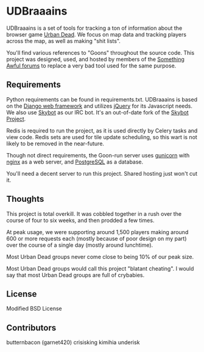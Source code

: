 UDBraaains
==========
UDBraaains is a set of tools for tracking a ton of information about the browser game [Urban Dead](http://urbandead.com).
We focus on map data and tracking players across the map, as well as making "shit lists".

You'll find various references to "Goons" throughout the source code.
This project was designed, used, and hosted by members of the [Something Awful forums](http://forums.somethingawful.com) to replace a very bad tool used for the same purpose.

Requirements
------------
Python requirements can be found in requirements.txt. UDBraaains is based on the [Django web framework](http://djangoproject.com) and utilizes [jQuery](http://jquery.com) for its Javascript needs.
We also use [Skybot](https://github.com/underisk/skybot) as our IRC bot. It's an out-of-date fork of the [Skybot Project](https://github.com/rmmh/skybot).

Redis is required to run the project, as it is used directly by Celery tasks and view code. Redis sets are used for tile update scheduling, so this wart is not likely to be removed in the near-future.

Though not direct requirements, the Goon-run server uses [gunicorn](http://gunicorn.org) with [nginx](http://nginx.org) as a web server, and [PostgreSQL](http://www.postgresql.org) as a database.

You'll need a decent server to run this project. Shared hosting just won't cut it.

Thoughts
--------
This project is total overkill. It was cobbled together in a rush over the course of four to six weeks, and then prodded a few times.

At peak usage, we were supporting around 1,500 players making around 600 or more requests each (mostly because of poor design on my part) over the course of a single day (mostly around lunchtime).

Most Urban Dead groups never come close to being 10% of our peak size.

Most Urban Dead groups would call this project "blatant cheating". I would say that most Urban Dead groups are full of crybabies.

License
-------
Modified BSD License

Contributors
------------
butternbacon (garnet420)
crisisking
kimihia
underisk
